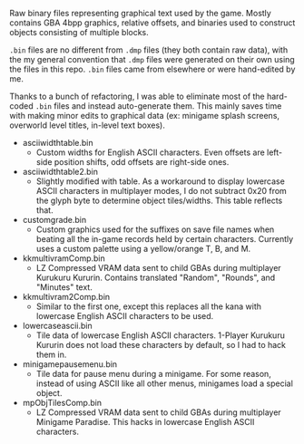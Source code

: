 Raw binary files representing graphical text used by the game. Mostly contains GBA 4bpp graphics, relative offsets, and binaries used to construct objects consisting of multiple blocks.

```.bin``` files are no different from ```.dmp``` files (they both contain raw data), with the my general convention that ```.dmp``` files were generated on their own using the files in this repo. ```.bin``` files came from elsewhere or were hand-edited by me.

Thanks to a bunch of refactoring, I was able to eliminate most of the hard-coded ```.bin``` files and instead auto-generate them. This mainly saves time with making minor edits to graphical data (ex: minigame splash screens, overworld level titles, in-level text boxes).

* asciiwidthtable.bin
  * Custom widths for English ASCII characters. Even offsets are left-side position shifts, odd offsets are right-side ones.
* asciiwidthtable2.bin
  * Slightly modified with table. As a workaround to display lowercase ASCII characters in multiplayer modes, I do not subtract 0x20 from the glyph byte to determine object tiles/widths. This table reflects that.
* customgrade.bin
  * Custom graphics used for the suffixes on save file names when beating all the in-game records held by certain characters. Currently uses a custom palette using a yellow/orange T, B, and M.
* kkmultivramComp.bin
  * LZ Compressed VRAM data sent to child GBAs during multiplayer Kurukuru Kururin. Contains translated "Random", "Rounds", and "Minutes" text.
* kkmultivram2Comp.bin
  * Similar to the first one, except this replaces all the kana with lowercase English ASCII characters to be used.
* lowercaseascii.bin
  * Tile data of lowercase English ASCII characters. 1-Player Kurukuru Kururin does not load these characters by default, so I had to hack them in.
* minigamepausemenu.bin
  * Tile data for pause menu during a minigame. For some reason, instead of using ASCII like all other menus, minigames load a special object.
* mpObjTilesComp.bin
  * LZ Compressed VRAM data sent to child GBAs during multiplayer Minigame Paradise. This hacks in lowercase English ASCII characters.